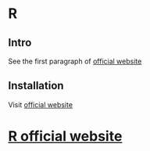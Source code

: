# R
## Intro
See the first paragraph of [official website](#R-official-website)
## Installation
Visit [official website](#R-official-website)

# [R official website](https://www.r-project.org/)


